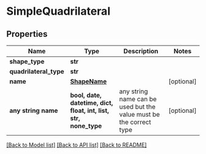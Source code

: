 # SimpleQuadrilateral


## Properties
Name | Type | Description | Notes
------------ | ------------- | ------------- | -------------
**shape_type** | **str** |  | 
**quadrilateral_type** | **str** |  | 
**name** | [**ShapeName**](ShapeName.md) |  | [optional] 
**any string name** | **bool, date, datetime, dict, float, int, list, str, none_type** | any string name can be used but the value must be the correct type | [optional]

[[Back to Model list]](../README.md#documentation-for-models) [[Back to API list]](../README.md#documentation-for-api-endpoints) [[Back to README]](../README.md)


